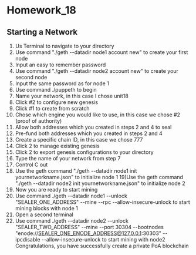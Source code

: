 # Homework_18
## Starting a Network

1) Us Terminal to navigate to your directory
2) Use command "./geth --datadir node1 account new" to create your first node
3) Input an easy to remember password
4) Use command "./geth --datadir node2 account new" to create your second node
5) Input the same password as for node 1
6) Use command ./puppeth to begin
7) Name your network, in this case I chose unit18
8) Click #2 to configure new genesis
9) Click #1 to create from scratch
10) Chose which engine you would like to use, in this case we chose #2 (proof of authority)
11) Allow both addresses which you created in steps 2 and 4 to seal
12) Pre-fund both addresses which you created in steps 2 and 4
13) Create a specific chain ID, in this case we chose 777
14) Click 2 to manage existing genesis
15) Click 2 to export genesis configurations to your directory
16) Type the name of your network from step 7
17) Control C out
18) Use the geth command "./geth --datadir node1 init yournetworkname.json" to initialize node 1
19)Use the geth command "./geth --datadir node2 init yournetworkname.json" to initialize node 2
20) Now you are ready to start mining
21) Use command ./geth --datadir node1 --unlock "SEALER_ONE_ADDRESS" --mine --rpc --allow-insecure-unlock to start mining blocks with node 1
22) Open a second terminal
23) Use command ./geth --datadir node2 --unlock "SEALER_TWO_ADDRESS" --mine --port 30304 --bootnodes "enode://SEALER_ONE_ENODE_ADDRESS@127.0.0.1:30303" --ipcdisable --allow-insecure-unlock to start mining with node2
Congratulations, you have successfully create a private PoA blockchain
